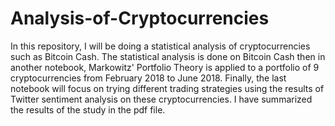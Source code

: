 # Analysis-of-Cryptocurrencies

In this repository, I will be doing a statistical analysis of cryptocurrencies such as Bitcoin Cash. The statistical analysis is done on Bitcoin Cash then in another notebook, Markowitz' Portfolio Theory is applied to a portfolio of 9 cryptocurrencies from February 2018 to June 2018. Finally, the last notebook will focus on trying different trading strategies using the results of Twitter sentiment analysis on these cryptocurrencies. I have summarized the results of the study in the pdf file.
